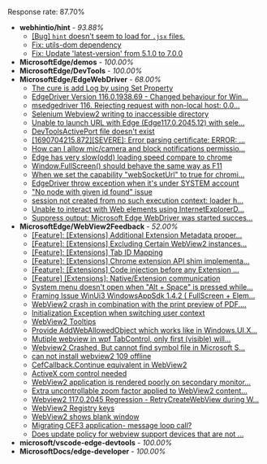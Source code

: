 Response rate: 87.70%

* **webhintio/hint** - _93.88%_
  * [[Bug] `hint` doesn't seem to load for `.jsx` files.](https://github.com/webhintio/hint/issues/5702)
  * [Fix: utils-dom dependency](https://github.com/webhintio/hint/pull/5564)
  * [Fix: Update 'latest-version' from 5.1.0 to 7.0.0](https://github.com/webhintio/hint/pull/5471)
* **MicrosoftEdge/demos** - _100.00%_
* **MicrosoftEdge/DevTools** - _100.00%_
* **MicrosoftEdge/EdgeWebDriver** - _68.00%_
  * [The cure is add Log by using Set Property](https://github.com/MicrosoftEdge/EdgeWebDriver/issues/117)
  * [EdgeDriver Version 116.0.1938.69 - Changed behaviour for Win...](https://github.com/MicrosoftEdge/EdgeWebDriver/issues/115)
  * [msedgedriver 116. Rejecting request with non-local host: 0.0...](https://github.com/MicrosoftEdge/EdgeWebDriver/issues/114)
  * [Selenium Webview2 writing to inaccessible directory](https://github.com/MicrosoftEdge/EdgeWebDriver/issues/112)
  * [Unable to launch URL with Edge (Edge117.0.2045.12) with sele...](https://github.com/MicrosoftEdge/EdgeWebDriver/issues/111)
  * [DevToolsActivePort file doesn't exist](https://github.com/MicrosoftEdge/EdgeWebDriver/issues/101)
  * [[1690704215.872][SEVERE]: Error parsing certificate: ERROR: ...](https://github.com/MicrosoftEdge/EdgeWebDriver/issues/99)
  * [How can I allow mic/camera and block notifications permissio...](https://github.com/MicrosoftEdge/EdgeWebDriver/issues/98)
  * [Edge has very slow(odd) loading speed compare to chrome](https://github.com/MicrosoftEdge/EdgeWebDriver/issues/118)
  * [Window.FullScreen()  should behave the same way as F11](https://github.com/MicrosoftEdge/EdgeWebDriver/issues/107)
  * [When we set the capability "webSocketUrl" to true for chromi...](https://github.com/MicrosoftEdge/EdgeWebDriver/issues/103)
  * [EdgeDriver throw exception when it's under SYSTEM account](https://github.com/MicrosoftEdge/EdgeWebDriver/issues/100)
  * ["No node with given id found" issue](https://github.com/MicrosoftEdge/EdgeWebDriver/issues/96)
  * [session not created from no such execution context: loader h...](https://github.com/MicrosoftEdge/EdgeWebDriver/issues/95)
  * [Unable to interact with Web elements using InternetExplorerD...](https://github.com/MicrosoftEdge/EdgeWebDriver/issues/91)
  * [Suppress output: Microsoft Edge WebDriver was started succes...](https://github.com/MicrosoftEdge/EdgeWebDriver/issues/82)
* **MicrosoftEdge/WebView2Feedback** - _52.00%_
  * [[Feature]: [Extensions] Additional Extension Metadata proper...](https://github.com/MicrosoftEdge/WebView2Feedback/issues/3856)
  * [[Feature]: [Extensions] Excluding Certain WebView2 instances...](https://github.com/MicrosoftEdge/WebView2Feedback/issues/3855)
  * [[Feature]: [Extensions] Tab ID Mapping](https://github.com/MicrosoftEdge/WebView2Feedback/issues/3854)
  * [[Feature]: [Extensions] Chrome extension API shim implementa...](https://github.com/MicrosoftEdge/WebView2Feedback/issues/3853)
  * [[Feature]: [Extensions] Code injection before any Extension ...](https://github.com/MicrosoftEdge/WebView2Feedback/issues/3852)
  * [[Feature] [Extensions]: Native/Extension communication](https://github.com/MicrosoftEdge/WebView2Feedback/issues/3851)
  * [System menu doesn't open when "Alt + Space" is pressed while...](https://github.com/MicrosoftEdge/WebView2Feedback/issues/3840)
  * [Framing Issue WinUi3 WindowsAppSdk 1.4.2 ( FullScreen + Elem...](https://github.com/MicrosoftEdge/WebView2Feedback/issues/3836)
  * [WebView2 crash in combination with the print preview of PDF....](https://github.com/MicrosoftEdge/WebView2Feedback/issues/3832)
  * [Initialization Exception when switching user context](https://github.com/MicrosoftEdge/WebView2Feedback/issues/3831)
  * [WebView2 Tooltips](https://github.com/MicrosoftEdge/WebView2Feedback/issues/3826)
  * [Provide AddWebAllowedObject which works like in Windows.UI.X...](https://github.com/MicrosoftEdge/WebView2Feedback/issues/3823)
  * [Mutiple webview in wpf TabControl, only first (visible) will...](https://github.com/MicrosoftEdge/WebView2Feedback/issues/3818)
  * [Webview2 Crashed, But cannot find symbol file in Microsoft S...](https://github.com/MicrosoftEdge/WebView2Feedback/issues/3816)
  * [can not install webview2 109 offline](https://github.com/MicrosoftEdge/WebView2Feedback/issues/3811)
  * [CefCallback.Continue equivalent in WebView2](https://github.com/MicrosoftEdge/WebView2Feedback/issues/3809)
  * [ActiveX com control needed](https://github.com/MicrosoftEdge/WebView2Feedback/issues/3796)
  * [WebView2 application is rendered poorly on secondary monitor...](https://github.com/MicrosoftEdge/WebView2Feedback/issues/3844)
  * [Extra uncontrollable zoom factor applied to WebView2 content...](https://github.com/MicrosoftEdge/WebView2Feedback/issues/3839)
  * [Webview2 117.0.2045 Regression - RetryCreateWebView during W...](https://github.com/MicrosoftEdge/WebView2Feedback/issues/3837)
  * [WebView2 Registry keys](https://github.com/MicrosoftEdge/WebView2Feedback/issues/3819)
  * [WebView2 shows blank window](https://github.com/MicrosoftEdge/WebView2Feedback/issues/3817)
  * [Migrating CEF3 application- message loop call?](https://github.com/MicrosoftEdge/WebView2Feedback/issues/3800)
  * [Does update policy for webview support devices that are not ...](https://github.com/MicrosoftEdge/WebView2Feedback/issues/3797)
* **microsoft/vscode-edge-devtools** - _100.00%_
* **MicrosoftDocs/edge-developer** - _100.00%_